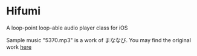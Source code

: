 # Hifumi
A loop-point loop-able audio player class for iOS

Sample music "5370.mp3" is a work of まななび. You may find the original work [here](http://dova-s.jp/bgm/play5370.html)
